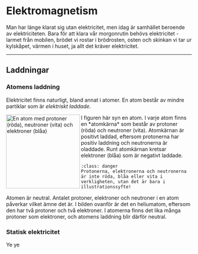 # Elektromagnetism 

Man har länge klarat sig utan elektricitet, men idag är samhället beroende av elektriciteten. Bara för att klara vår morgonrutin behövs elektricitet - larmet från mobilen, brödet vi rostar i brödrosten, osten och skinkan vi tar ur kylskåpet, värmen i huset, ja allt det kräver elektricitet. 

_____________________________________________

## Laddningar

### Atomens laddning

Elektricitet finns naturligt, bland annat i atomer. En atom består av mindre partiklar som är *elektriskt laddade*. 

<img src="kurser/fysik-9/img-9/Atomen.png" alt="En atom med protoner (röda), neutroner (vita) och elektroner (blåa)" align="left" width="200" /> 
I figuren här syn en atom. I varje atom finns en *atomkärna* som består av protoner (röda) och neutroner (vita). Atomkärnan är positivt laddad, eftersom protonerna har positiv laddning och neutronerna är oladdade. Runt atomkärnan kretsar elektroner (blåa) som är negativt laddade. 

```{admonition} Varning
:class: danger
Protonerna, elektronerna och neutronerna är inte röda, blåa eller vita i verkligheten, utan det är bara i illustrationssyfte!
```

Atomen är neutral. Antalet protoner, elektroner och neutroner i en atom påverkar vilket ämne det är. I bilden ovanför är det en heliumatom, eftersom den har två protoner och två elektroner. I atomerna finns det lika många protoner som elektroner, och atomens laddning blir därför neutral. 

### Statisk elektricitet

Ye ye